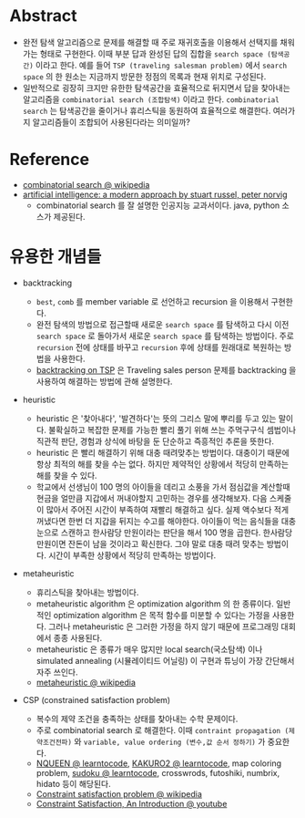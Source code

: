 # Abstract 

- 완전 탐색 알고리즘으로 문제를 해결할 때 주로 재귀호출을 이용해서 선택지를
  채워가는 형태로 구현한다. 이때 부분 답과 완성된 답의 집합을 `search space (탐색공간)`
  이라고 한다. 예를 들어 `TSP (traveling salesman problem)` 에서 `search space` 의 한 원소는 지금까지 방문한
  정점의 목록과 현재 위치로 구성된다. 
- 일반적으로 굉장히 크지만 유한한 탐색공간을 효율적으로 뒤지면서 답을 찾아내는 알고리즘을
  `combinatorial search (조합탐색)` 이라고 한다. `combinatorial search` 는 탐색공간을 줄이거나 휴리스틱을 동원하여 효율적으로 해결한다. 여러가지 알고리즘들이 조합되어 사용된다라는 의미일까?

# Reference

- [combinatorial search @ wikipedia](https://en.wikipedia.org/wiki/Combinatorial_search)
- [artificial intelligence: a modern approach by stuart russel, peter norvig](https://www.amazon.com/Artificial-Intelligence-Approach-Stuart-Russell/dp/1292024208/ref=mt_paperback?_encoding=UTF8&me=)
  - combinatorial search 를 잘 설명한 인공지능 교과서이다. java, python 소스가 제공된다.

# 유용한 개념들

* backtracking

  * `best`, `comb` 를 member variable 로 선언하고 recursion 을 이용해서 구현한다.
  * 완전 탐색의 방법으로 접근할때 새로운 `search space` 를 탐색하고 다시 이전
    `search space` 로 돌아가서 새로운 `search space` 를 탐색하는 방법이다. 주로
    `recursion` 전에 상태를 바꾸고 `recursion` 후에 상태를 원래대로 복원하는
    방법을 사용한다.
  * [backtracking on TSP](/algospot/TSP2/README.md#backtracking) 은 Traveling
    sales person 문제를 backtracking 을 사용하여 해결하는 방법에 관해 설명한다.

* heuristic

  * heuristic 은 '찾아내다', '발견하다'는 뜻의 그리스 말에 뿌리를 두고
  있는 말이다. 불확실하고 복잡한 문제를 가능한 빨리 풀기 위해 쓰는
  주먹구구식 셈법이나 직관적 판단, 경험과 상식에 바탕을 둔 단순하고
  즉흥적인 추론을 뜻한다.
  * heuristic 은 빨리 해결하기 위해 대충 때려맞추는 방법이다. 대충이기 때문에
  항상 최적의 해를 찾을 수는 없다. 하지만 제약적인 상황에서 적당히 만족하는
  해를 찾을 수 있다.
  * 학교에서 선생님이 100 명의 아이들을 데리고 소풍을 가서 점심값을
  계산할때 현금을 얼만큼 지갑에서 꺼내야할지 고민하는 경우를
  생각해보자. 다음 스케줄이 많아서 주어진 시간이 부족하여 재빨리
  해결하고 싶다.  실제 액수보다 적게 꺼냈다면 한번 더 지갑을 뒤지는
  수고를 해야한다. 아이들이 먹는 음식들을 대충 눈으로 스캔하고
  한사람당 만원이라는 판단을 해서 100 명을 곱한다.  한사람당 만원이면
  잔돈이 남을 것이라고 확신한다. 그야 말로 대충 때려 맞추는 방법이다.
  시간이 부족한 상황에서 적당히 만족하는 방법이다.

* metaheuristic
  
  * 휴리스틱을 찾아내는 방법이다.
  * metaheuristic algorithm 은 optimization algorithm 의 한 종류이다.
  일반적인 optimization algorithm 은 목적 함수를 미분할 수 있다는 가정을 
  사용한다. 그러나 metaheuristic 은 그러한 가정을 하지 않기 때문에
  프로그래밍 대회에서 종종 사용된다.
  * metaheuristic 은 종류가 매우 많지만 local search(국소탐색) 이나 
  simulated annealing (시뮬레이티드 어닐링) 이 구현과 튜닝이 가장 
  간단해서 자주 쓰인다.
  * [metaheuristic @ wikipedia](https://en.wikipedia.org/wiki/Metaheuristic)  

* CSP (constrained satisfaction problem)

  * 복수의 제약 조건을 충족하는 상태를 찾아내는 수학 문제이다.
  * 주로 combinatorial search 로 해결한다. 이때 `contraint propagation (제약조건전파)` 와
  `variable, value ordering (변수,값 순서 정하기)` 가 중요한다.
  * [NQUEEN @ learntocode](/algospot/NQUEEN/README.md),
  [KAKURO2 @ learntocode](/algospot/KAKURO2/README.md), map coloring problem, [sudoku @ learntocode](/fundamentals/combinatorialsearch/sudoku/README.md),
  crosswrods, futoshiki, numbrix, hidato 등이 해당된다. 
  * [Constraint satisfaction problem @ wikipedia](https://en.wikipedia.org/wiki/Constraint_satisfaction_problem)
  * [Constraint Satisfaction, An Introduction @ youtube](https://www.youtube.com/watch?v=wrs6Lvo5LZM) 
   
